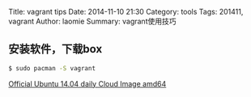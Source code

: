 Title: vagrant tips
Date: 2014-11-10 21:30
Category: tools
Tags: 201411, vagrant
Author: laomie
Summary: vagrant使用技巧


安装软件，下载box
---------
```bash
$ sudo pacman -S vagrant
```
[Official Ubuntu 14.04 daily Cloud Image amd64](https://cloud-images.ubuntu.com/vagrant/trusty/current/trusty-server-cloudimg-amd64-vagrant-disk1.box) 


